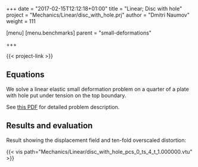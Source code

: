 +++
date = "2017-02-15T12:12:18+01:00"
title = "Linear; Disc with hole"
project = "Mechanics/Linear/disc_with_hole.prj"
author = "Dmitri Naumov"
weight = 111

[menu]
  [menu.benchmarks]
    parent = "small-deformations"

+++

{{< project-link >}}

## Equations

We solve a linear elastic small deformation problem on a quarter of a plate with hole put under tension on the top boundary.

See [this PDF](../Circular_hole.pdf) for detailed problem description.


## Results and evaluation

Result showing the displacement field and ten-fold overscaled distortion:

{{< vis path="Mechanics/Linear/disc_with_hole_pcs_0_ts_4_t_1.000000.vtu" >}}
